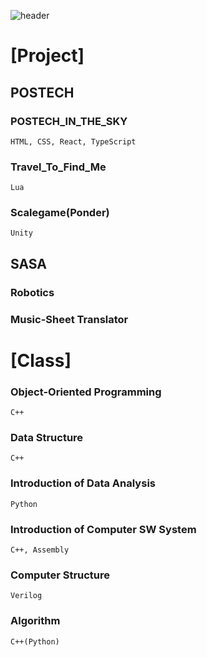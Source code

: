 ![header](https://capsule-render.vercel.app/api?type=rect&&color=F8B5DC&text=H%20E%20L%20L%20O%20!&animation=fadeIn&fontColor=FFFFFF)
<!---
jyjin0205/jyjin0205 is a ✨ special ✨ repository because its `README.md` (this file) appears on your GitHub profile.
You can click the Preview link to take a look at your changes.
--->

[Project]
=============
## POSTECH
### POSTECH_IN_THE_SKY
    HTML, CSS, React, TypeScript
  
### Travel_To_Find_Me
    Lua
  
### Scalegame(Ponder)
    Unity
  
## SASA
### Robotics
### Music-Sheet Translator

[Class]
==============
### Object-Oriented Programming
    C++
  
### Data Structure
    C++
  
### Introduction of Data Analysis
    Python
  
### Introduction of Computer SW System
    C++, Assembly
  

### Computer Structure
    Verilog
### Algorithm
    C++(Python)
